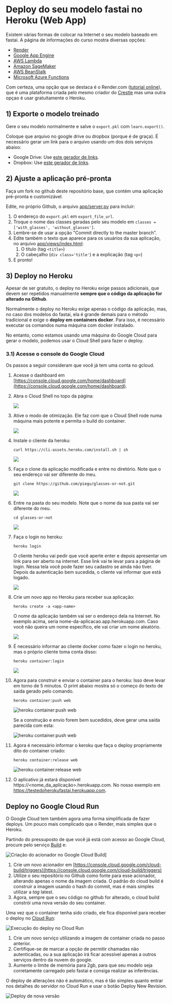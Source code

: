 # Deploy do seu modelo fastai no Heroku (Web App)

Existem várias formas de colocar na Internet o seu modelo baseado em fastai. A página de informações do curso mostra diversas opções:

* [Render](https://course.fast.ai/deployment_render.html)
* [Google App Engine](https://course.fast.ai/deployment_google_app_engine.html)
* [AWS Lambda](https://course.fast.ai/deployment_aws_lambda.html)
* [Amazon SageMaker](https://course.fast.ai/deployment_amzn_sagemaker.html)
* [AWS BeanStalk](https://course.fast.ai/deployment_aws_beanstalk.html)
* [Microsoft Azure Functions](https://course.fast.ai/deployment_azure_functions.html)

Com certeza, uma opção que se destaca é o Render.com ([tutorial online](https://course.fast.ai/deployment_render.html)), 
que é uma plataforma criada pelo mesmo criador do [Crestle](https://crestle.ai/) mas uma outra opçao é usar gratuitamente o Heroku.

## 1) Exporte o modelo treinado

Gere o seu modelo normalmente e salve o `export.pkl` com `learn.export()`.

Coloque que arquivo no google drive ou dropbox (porque é de graça). É necessário gerar um link para o arquivo usando um dos dois serviços abaixo:

- Google Drive: Use [este gerador de links](https://www.wonderplugin.com/online-tools/google-drive-direct-link-generator/).
- Dropbox: Use [este gerador de links](https://syncwithtech.blogspot.com/p/direct-download-link-generator.html).

## 2) Ajuste a aplicação pré-pronta

Faça um fork no github deste repositório base, que contém uma aplicação pré-pronta e customizável.

Edite, no próprio Github, o arquivo [app/server.py](https://github.com/piegu/glasses-or-not/blob/master/app/server.py) para incluir:

1. O endereço do `export.pkl` em `export_file_url`.
2. Troque o nome das classes geradas pelo seu modelo em `classes = ['with_glasses', 'without_glasses']`.
3. Lembre-se de usar a opção "Commit directly to the master branch".
4. Edite também o texto que aparece para os usuários da sua aplicação, no arquivo [app/views/index.html](https://github.com/piegu/glasses-or-not/blob/master/app/view/index.html):
    1. O título (tag `<title>`)
    2. O cabeçalho (`div class='title'`) e a explicação (tag `<p>`)
5. E pronto!

## 3) Deploy no Heroku

Apesar de ser gratuito, o deploy no Heroku exige passos adicionais, que devem ser repetidos manualmente **sempre que o código da aplicação for alterado na Github**.

Normalmente o deploy no Heroku exige apenas o código da aplicação, mas, no caso dos modelos do fastai, ela é grande demais para o método tradicional e exige o **deploy em containers docker**. Para isso, é necessário executar os comandos numa máquina com docker instalado.

No entanto, como estamos usando uma máquina do Google Cloud para gerar o modelo, podemos usar o Cloud Shell para fazer o deploy.

### 3.1) Acesse o console do Google Cloud

Os passos a seguir consideram que você já tem uma conta no gcloud.

1. Acesse o dashboard em [https://console.cloud.google.com/home/dashboard](https://console.cloud.google.com/home/dashboard).
2. Abra o Cloud Shell no topo da página:

    ![](Captura_de_Tela_2019-04-10_as_13-6bc61c51-8907-4603-9c7c-df9ac066361f.33.19.png)

3. Ative o modo de otimização. Ele faz com que o Cloud Shell rode numa máquina mais potente e permita o build do container.

    ![](Captura_de_Tela_2019-04-10_as_13-306f313f-7622-4f88-bf4c-e0aebf9eda2a.36.17.png)

4. Instale o cliente da heroku:

    `curl https://cli-assets.heroku.com/install.sh | sh`

    ![](0d2b036e-4920-42c7-83a9-7dc99d8b8966.jpg)

5. Faça o clone da aplicação modificada e entre no diretório. Note que o seu endereço vai ser diferente do meu.

    `git clone https://github.com/piegu/glasses-or-not.git`

    ![](60804939-9189-476e-a74f-9c2335411b7e.jpg)
    
6. Entre na pasta do seu modelo. Note que o nome da sua pasta vai ser diferente do meu.

    `cd glasses-or-not`

    ![](7d12a72b-13cc-406c-a5b5-5378166e3730.jpg)

7. Faça o login no heroku:

    `heroku login`
    
    O cliente heroku vai pedir que você aperte enter e depois apresentar um link para ser aberto na internet. Esse link vai te levar para a página de login. Nessa tela você pode fazer seu cadastro se ainda não tiver. Depois da autenticação bem sucedida, o cliente vai informar que está logado.

    ![](48b7d437-7d51-4a8f-b69f-8f30bd14f842.jpg)

8. Crie um novo app no Heroku para receber sua aplicação:

    `heroku create -a <app-name>`

    O nome da aplicação também vai ser o endereço dela na Internet. No exemplo acima, seria nome-da-aplicacao.app.herokuapp.com. Caso você não queira um nome específico, ele vai criar um nome aleatório.

    ![](493dd0b5-1c3e-4434-9971-3669313ffe02.jpg)

9. É necessário informar ao cliente docker como fazer o login no heroku, mas o próprio cliente toma conta disso:

    `heroku container:login`

    ![](5cccb037-80b0-4b33-8015-1b151460848f.jpg)

10. Agora para construir e enviar o container para o heroku:
Isso deve levar em torno de 5 minutos. O print abaixo mostra só o começo do texto de saída gerado pelo comando.

    `heroku container:push web`

    ![heroku container:push web](Untitled-c913a59c-f14b-4ab4-848a-233c0f038be4.png)

    Se a construção e envio forem bem sucedidos, deve gerar uma saída parecida com esta:

    ![heroku container:push web](Untitled-746949f5-f41b-432c-84e3-0f8e3f0435b3.png)

10. Agora é necessário informar o keroku que faça o deploy propriamente dito do container criado:

    `heroku container:release web`

    ![heroku container:release web](Untitled-022ee8e9-51b9-491b-a2fe-641c363ee8c5.png)

11. O aplicativo já estará disponível https://<nome_da_aplicação>.herokuapp.com. No nosso exemplo em https://testedoherokufastai.herokuapp.com.

## Deploy no Google Cloud Run

O Google Cloud tem também agora uma forma simplificada de fazer deploys. Um pouco mais complicado que o Render, mais simples que o Heroku.

Partindo do pressuposto de que você já está com acesso ao Google Cloud, procure pelo serviço [Build](https://console.cloud.google.com/cloud-build/builds) e:

![Criação do acionador no Google Cloud Build](01acionador.gif)]

1. Crie um novo acionador em [https://console.cloud.google.com/cloud-build/triggers](https://console.cloud.google.com/cloud-build/triggers)
2. Utilize o seu repositório no Github como fonte para esse acionador, alterando apenas o nome da imagem criada. O padrão do cloud build é construir a imagem usando o hash do commit, mas é mais simples utilizar a *tag* latest.
3. Agora, sempre que o seu código no github for alterado, o cloud build constrói uma nova versão do seu container.

Uma vez que o container tenha sido criado, ele fica disponível para receber o deploy no [Cloud Run](https://console.cloud.google.com/run):

![Execução do deploy no Cloud Run](02deploy.gif)

1. Crie um novo serviço utilizando a imagem de container criada no passo anterior.
2. Certifique-se de marcar a opção de permitir chamadas não autenticadas, ou a sua aplicação irá ficar acessível apenas a outros serviços dentro da nuvem do google.
3. Aumente o limite de memória para 2gb, para que seu modelo seja corretamente carregado pelo fastai e consiga realizar as inferências.

O deploy de alterações não é automático, mas é tão simples quanto entrar nos detalhes do servidor no Cloud Run e usar o botão Deploy New Revision.

![Deploy de nova versão](03versao.gif)
